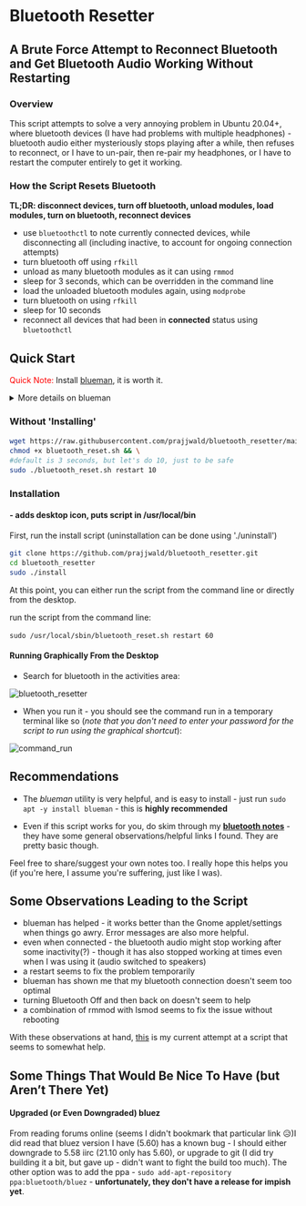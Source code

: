 # Bluetooth Resetter

## A Brute Force Attempt to Reconnect Bluetooth and Get Bluetooth Audio Working Without Restarting

### Overview

This script attempts to solve a very annoying problem in Ubuntu 20.04+, where bluetooth devices (I have had problems with multiple headphones) - bluetooth audio either mysteriously stops playing after a while, then refuses to reconnect, or I have to un-pair, then re-pair my headphones, or I have to restart the computer entirely to get it working.

### How the Script Resets Bluetooth

**TL;DR: disconnect devices, turn off bluetooth, unload modules, load modules, turn on bluetooth, reconnect devices**

- use `bluetoothctl` to note currently connected devices, while disconnecting all (including inactive, to account for ongoing connection attempts)
- turn bluetooth off using `rfkill`
- unload as many bluetooth modules as it can using `rmmod`
- sleep for 3 seconds, which can be overridden in the command line
- load the unloaded bluetooth modules again, using `modprobe`
- turn bluetooth on using `rfkill`
- sleep for 10 seconds
- reconnect all devices that had been in **connected** status using `bluetoothctl`

## Quick Start

<span style="color:red">Quick Note:</span> Install [blueman](https://github.com/blueman-project/blueman), it is worth it.

<details>
  <summary>More details on blueman</summary>

Regardless of if/how you use this script (graphically after installation (*more convenient*) or as a script), I highly recommend [blueman](https://github.com/blueman-project/blueman) - better diagnostics, reliable connectivity compared to using Gnome settings/bluetooth for me).

Installation is as simple as running the following apt install command:

```bash
sudo apt install -y blueman
```

 Here's what blueman looks like:

![blueman](images/blueman_screenshot.png)

</details>

### Without 'Installing'

```bash
wget https://raw.githubusercontent.com/prajjwald/bluetooth_resetter/main/bin/bluetooth_reset.sh && \
chmod +x bluetooth_reset.sh && \
#default is 3 seconds, but let's do 10, just to be safe
sudo ./bluetooth_reset.sh restart 10
```

### Installation

#### - adds desktop icon, puts script in /usr/local/bin

First, run the install script (uninstallation can be done using './uninstall')

```bash
git clone https://github.com/prajjwald/bluetooth_resetter.git
cd bluetooth_resetter
sudo ./install
```

At this point, you can either run the script from the command line or directly from the desktop.

run the script from the command line:

```sudo /usr/local/sbin/bluetooth_reset.sh restart 60```

#### Running Graphically From the Desktop

- Search for bluetooth in the activities area:

![bluetooth_resetter](images/application_search.png)

- When you run it - you should see the command run in a temporary terminal like so (*note that you don't need to enter your password for the script to run using the graphical shortcut*):

![command_run](images/graphical_run.png)

## Recommendations

- The *blueman* utility is very helpful, and is easy to install - just run ```sudo apt -y install blueman``` - this is **highly recommended**

- Even if this script works for you, do skim through my **[bluetooth notes](bluetooth_notes.md)** - they have some general observations/helpful links I found.  They are pretty basic though.

Feel free to share/suggest your own notes too.  I really hope this helps you (if you're here, I assume you're suffering, just like I was).

## Some Observations Leading to the Script

- blueman has helped - it works better than the Gnome applet/settings when things go awry. Error messages are also more helpful.
- even when connected - the bluetooth audio might stop working after some inactivity(?) - though it has also stopped working at times even when I was using it (audio switched to speakers)
- a restart seems to fix the problem temporarily
- blueman has shown me that my bluetooth connection doesn't seem too optimal
- turning Bluetooth Off and then back on doesn't seem to help
- a combination of rmmod with lsmod seems to fix the issue without rebooting

With these observations at hand, [this](bin/bluetooth_reset.sh) is my current attempt at a script that seems to somewhat help.

## Some Things That Would Be Nice To Have (but Aren’t There Yet)

#### Upgraded (or Even Downgraded) bluez

From reading forums online (seems I didn't bookmark that particular link 😥)I did read that bluez version I have (5.60) has a known bug - I should either downgrade to 5.58 iirc (21.10 only has 5.60), or upgrade to git (I did try building it a bit, but gave up - didn't want to fight the build too much).  The other option was to add the ppa - ```sudo add-apt-repository ppa:bluetooth/bluez``` - **unfortunately, they don't have a release for impish yet**.
